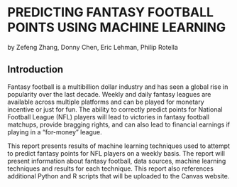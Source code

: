 PREDICTING FANTASY FOOTBALL POINTS USING MACHINE LEARNING
=========================================================
by Zefeng Zhang, Donny Chen, Eric Lehman, Philip Rotella

Introduction
------------

Fantasy football is a multibillion dollar industry and has seen a global rise in popularity over the last decade.  Weekly and daily fantasy leagues are available across multiple platforms and can be played for monetary incentive or just for fun.  The ability to correctly predict points for National Football League (NFL) players will lead to victories in fantasy football matchups, provide bragging rights, and can also lead to financial earnings if playing in a “for-money” league.

This report presents results of machine learning techniques used to attempt to predict fantasy points for NFL players on a weekly basis.  The report will present information about fantasy football, data sources, machine learning techniques and results for each technique.  This report also references additional Python and R scripts that will be uploaded to the Canvas website.